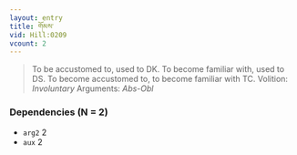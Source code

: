 ```yaml
---
layout: entry
title: གོམས་
vid: Hill:0209
vcount: 2
---
```

> To be accustomed to, used to DK\. To become familiar with, used to DS\. To become accustomed to, to become familiar with TC\.
> Volition: _Involuntary_
> Arguments: _Abs-Obl_


### Dependencies (N = 2)
* `arg2` 2
* `aux` 2
